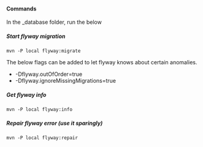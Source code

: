 #### Commands

In the _database folder, run the below

##### Start flyway migration

```
mvn -P local flyway:migrate
```

The below flags can be added to let flyway knows about certain anomalies.

- -Dflyway.outOfOrder=true
- -Dflyway.ignoreMissingMigrations=true

##### Get flyway info

```
mvn -P local flyway:info
```

##### Repair flyway error (use it sparingly)

```
mvn -P local flyway:repair
```
